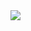 <a href="https://portal.azure.com/#create/Microsoft.Template/uri/https%3A%2F%2Fraw.githubusercontent.com%2Fbakhtyarkf%2FBICC_ARM_Templates%2Fmaster%2FbiccLinuxVM%2FWindowsVirtualMachine.json" target="_blank">
    <img src="http://azuredeploy.net/deploybutton.png"/>
    </a>
